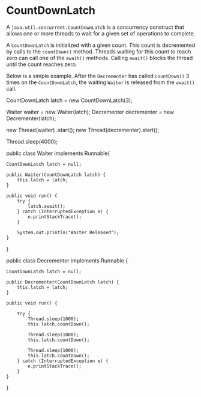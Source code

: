 CountDownLatch
==============

A `java.util.concurrent.CountDownLatch` is a concurrency construct that allows one or more threads to wait for a given set of operations to complete.

A `CountDownLatch` is initialized with a given count. This count is decremented by calls to the `countDown()` method. Threads waiting for this count to reach zero can call one of the `await()` methods. Calling `await()` blocks the thread until the count reaches zero.

Below is a simple example. After the `Decrementer` has called `countDown()` 3 times on the `CountDownLatch`, the waiting `Waiter` is released from the `await()` call.

CountDownLatch latch = new CountDownLatch(3);

Waiter      waiter      = new Waiter(latch);
Decrementer decrementer = new Decrementer(latch);

new Thread(waiter)     .start();
new Thread(decrementer).start();

Thread.sleep(4000);

public class Waiter implements Runnable{

    CountDownLatch latch = null;

    public Waiter(CountDownLatch latch) {
        this.latch = latch;
    }

    public void run() {
        try {
            latch.await();
        } catch (InterruptedException e) {
            e.printStackTrace();
        }

        System.out.println("Waiter Released");
    }
}

public class Decrementer implements Runnable {

    CountDownLatch latch = null;

    public Decrementer(CountDownLatch latch) {
        this.latch = latch;
    }

    public void run() {

        try {
            Thread.sleep(1000);
            this.latch.countDown();

            Thread.sleep(1000);
            this.latch.countDown();

            Thread.sleep(1000);
            this.latch.countDown();
        } catch (InterruptedException e) {
            e.printStackTrace();
        }
    }
}






